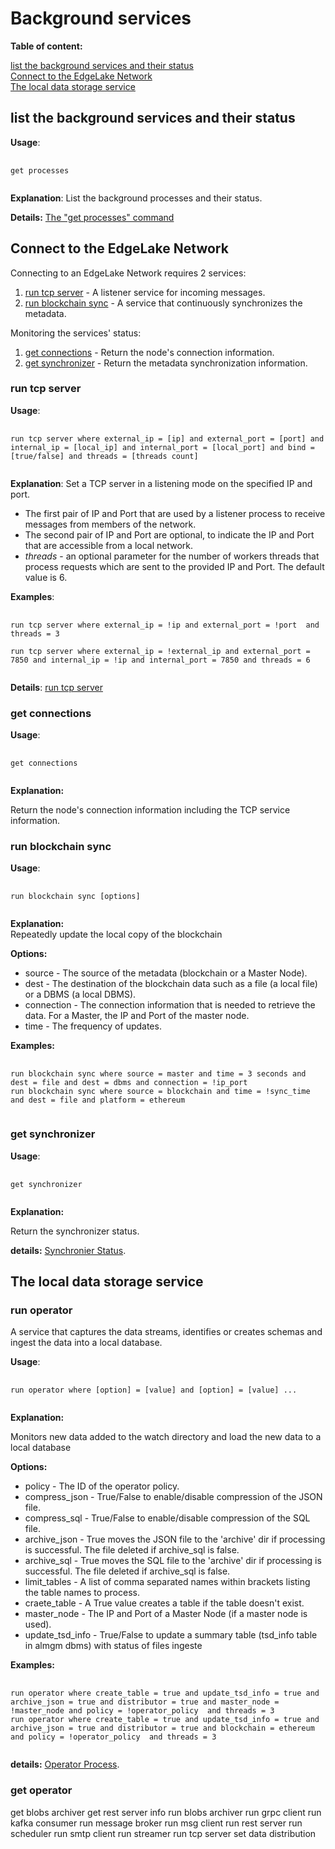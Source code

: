 # Background services

**Table of content:**

[list the background services and their status](#list-the-background-services-and-their-status)    
[Connect to the EdgeLake Network](#connect-to-the-edgelake-network)  
[The local data storage service](#the-local-data-storage-service)  


## list the background services and their status

**Usage**:
<pre>
    <code>
get processes
    </code>
</pre>

**Explanation**: List the background processes and their status.

**Details:** [The "get processes" command](https://github.com/AnyLog-co/documentation/blob/master/monitoring%20nodes.md#the-get-processes-command)


## Connect to the EdgeLake Network

Connecting to an EdgeLake Network requires 2 services:
1. [run tcp server](#run-tcp-server) - A listener service for incoming messages.
2. [run blockchain sync](#run-blockchain-sync) - A service that continuously synchronizes the metadata.

Monitoring the services' status:
1. [get connections](#get-connections) - Return the node's connection information.
2. [get synchronizer](#get-synchronizer) - Return the metadata synchronization information.


### run tcp server
**Usage**:
<pre>
    <code>
run tcp server where external_ip = [ip] and external_port = [port] and internal_ip = [local_ip] and internal_port = [local_port] and bind = [true/false] and threads = [threads count]
    </code>
</pre>

**Explanation**: Set a TCP server in a listening mode on the specified IP and port.

* The first pair of IP and Port that are used by a listener process to receive messages from members of the network.
* The second pair of IP and Port are optional, to indicate the IP and Port that are accessible from a local network.
* _threads_ - an optional parameter for the number of workers threads that process requests which are sent to the provided IP and Port. The default value is 6.

**Examples**:
<pre>
    <code>
run tcp server where external_ip = !ip and external_port = !port  and threads = 3

run tcp server where external_ip = !external_ip and external_port = 7850 and internal_ip = !ip and internal_port = 7850 and threads = 6
    </code>
</pre>

**Details**: [run tcp server](https://github.com/AnyLog-co/documentation/blob/master/background%20processes.md#blockchain-synchronizer)

### get connections
**Usage**:
<pre>
    <code>
get connections
    </code>
</pre>

**Explanation:**

Return the node's connection information including the TCP service information.

### run blockchain sync
**Usage**:
<pre>
    <code>
run blockchain sync [options]
    </code>
</pre>
        

**Explanation:**  
Repeatedly update the local copy of the blockchain

**Options:**   
* source - The source of the metadata (blockchain or a Master Node). 
* dest - The destination of the blockchain data such as a file (a local file) or a DBMS (a local DBMS).
* connection - The connection information that is needed to retrieve the data. For a Master, the IP and Port of the master node.
* time - The frequency of updates.

**Examples:**  
<pre>
    <code>
run blockchain sync where source = master and time = 3 seconds and dest = file and dest = dbms and connection = !ip_port
run blockchain sync where source = blockchain and time = !sync_time and dest = file and platform = ethereum
    </code>
</pre>


### get synchronizer
**Usage**:
<pre>
    <code>
get synchronizer
    </code>
</pre>

**Explanation:**

Return the synchronizer status.

**details:** [Synchronier Status](https://github.com/AnyLog-co/documentation/blob/master/background%20processes.md#synchronizer-status).

## The local data storage service

### run operator

A service that captures the data streams, identifies or creates schemas and ingest the data into a local database.

**Usage**:
<pre>
    <code>
run operator where [option] = [value] and [option] = [value] ...
    </code>
</pre>

**Explanation:**

Monitors new data added to the watch directory and load the new data to a local database

**Options:**

* policy - The ID of the operator policy.
* compress_json - True/False to enable/disable compression of the JSON file.
* compress_sql - True/False to enable/disable compression of the SQL file.
* archive_json - True moves the JSON file to the 'archive' dir if processing is successful. The file deleted if archive_sql is false.
* archive_sql -  True moves the SQL file to the 'archive' dir if processing is successful. The file deleted if archive_sql is false.
* limit_tables - A list of comma separated names within brackets listing the table names to process.
* craete_table - A True value creates a table if the table doesn't exist.
* master_node - The IP and Port of a Master Node (if a master node is used).
* update_tsd_info - True/False to update a summary table (tsd_info table in almgm dbms) with status of files ingeste

**Examples:**  
<pre>
    <code>
run operator where create_table = true and update_tsd_info = true and archive_json = true and distributor = true and master_node = !master_node and policy = !operator_policy  and threads = 3
run operator where create_table = true and update_tsd_info = true and archive_json = true and distributor = true and blockchain = ethereum and policy = !operator_policy  and threads = 3
    </code>
</pre>

**details:** [Operator Process](https://github.com/AnyLog-co/documentation/blob/master/background%20processes.md#operator-process).


### get operator



 get blobs archiver
 get rest server info
 run blobs archiver
 run grpc client
 run kafka consumer
 run message broker
 run msg client
 run rest server
 run scheduler
 run smtp client
 run streamer
 run tcp server
 set data distribution

